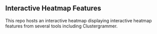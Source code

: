 Interactive Heatmap Features
----------------------------
This repo hosts an interactive heatmap displaying interactive heatmap features from several tools including Clustergrammer.